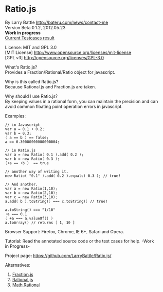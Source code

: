 ﻿# Ratio.js #
By Larry Battle <http://bateru.com/news/contact-me><br/>
Version Beta 0.1.2, 2012.05.23<br/>
**Work in progress**<br/>
<a href="http://jsfiddle.net/jKu4q/2/" title="Testcases">Current Testcases result</a><br/>

License: MIT and GPL 3.0 <br/>
[MIT License] <http://www.opensource.org/licenses/mit-license><br/>
[GPL v3] <http://opensource.org/licenses/GPL-3.0>

What's Ratio.js?<br/>
Provides a Fraction/Rational/Ratio object for javascript.

Why is this called Ratio.js?<br/>
Because Rational.js and Fraction.js are taken. 

Why should I use Ratio.js?<br/>
By keeping values in a rational form, you can maintain the precision and can avoid common floating point operation errors in javascript.

Examples:

    // in Javascript
    var a = 0.1 + 0.2;
    var b = 0.3;
    ( a == b ) == false;
    a == 0.30000000000000004;

    // in Ratio.js
    var a = new Ratio( 0.1 ).add( 0.2 );
    var b = new Ratio( 0.3 );
    (+a == +b )  == true
    
    // another way of writing it.
    new Ratio( "0.1" ).add( 0.2 ).equals( 0.3 ); // true!
    
    // And another.
    var a = new Ratio(1,10);
    var b = new Ratio(2,10);
    var c = new Ratio(3,10);
    a.add( b ).toString() === c.toString() // true!
    
    a.toString() === "1/10"
    +a === 0.1
    ( +a === a.valueOf() ) 
    a.toArray() // returns [ 1, 10 ]

Browser Support:
Firefox, Chrome, IE 6+, Safari and Opera.

Tutorial:
Read the annotated source code or the test cases for help.
-Work in Progress-

Project page: <https://github.com/LarryBattle/Ratio.js/><br/>

Alternatives:
1. [Fraction.js](http://hypervolu.me/~erik/fraction.js/)
2. [Rational.js](http://code.google.com/p/crumble/source/browse/trunk/rational.js?spec=svn4&r=4)
3. [Math.Rational](http://blog.livedoor.jp/dankogai/js/rational.txt)
